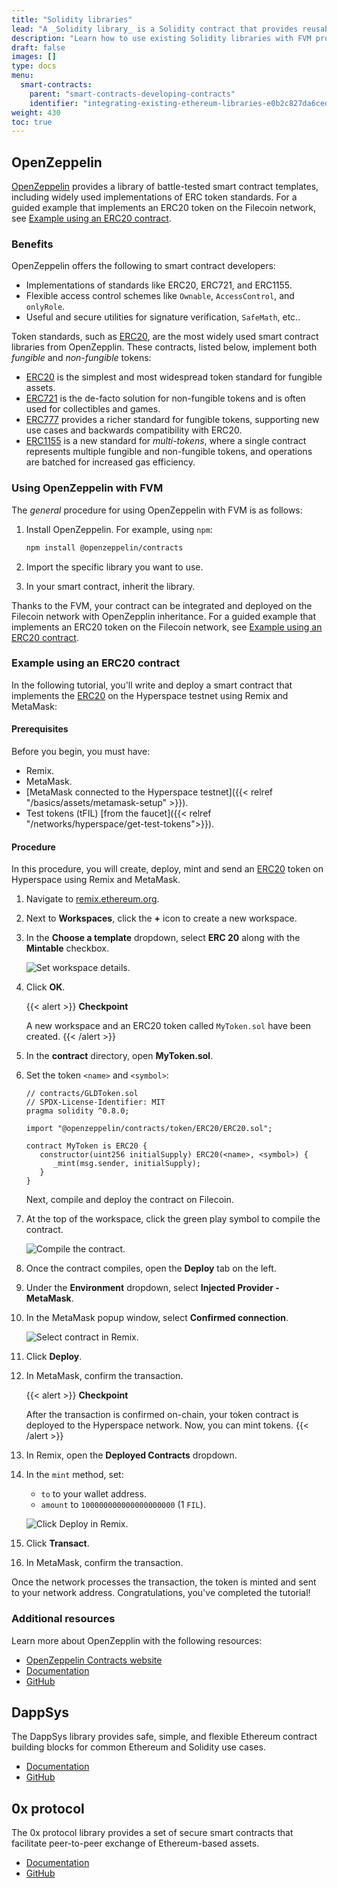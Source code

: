```yaml
---
title: "Solidity libraries"
lead: "A _Solidity library_ is a Solidity contract that provides reusable, standardized building blocks that developers can use to quickly build custom smart contracts. With Filecoin Virtual Machine (FVM), Solidity developers can use existing libraries listed on this page in their FVM smart contracts."
description: "Learn how to use existing Solidity libraries with FVM projects."
draft: false
images: []
type: docs
menu:
  smart-contracts:
    parent: "smart-contracts-developing-contracts"
    identifier: "integrating-existing-ethereum-libraries-e0b2c827da6ced7e92bfaf452add675c"
weight: 430
toc: true
---
```


## OpenZeppelin

[OpenZeppelin](https://www.openzeppelin.com/contracts) provides a library of battle-tested smart contract templates, including widely used implementations of ERC token standards. For a guided example that implements an ERC20 token on the Filecoin network, see [Example using an ERC20 contract](#example-using-an-erc20-contract).

### Benefits 

OpenZeppelin offers the following to smart contract developers:

- Implementations of standards like ERC20, ERC721, and ERC1155.
- Flexible access control schemes like `Ownable`, `AccessControl`, and `onlyRole`.
- Useful and secure utilities for signature verification, `SafeMath`, etc..

Token standards, such as [ERC20](https://docs.openzeppelin.com/contracts/4.x/erc20), are the most widely used smart contract libraries from OpenZepplin. These contracts, listed below, implement both _fungible_ and _non-fungible_ tokens:

- [ERC20](https://docs.openzeppelin.com/contracts/4.x/erc20) is the simplest and most widespread token standard for fungible assets. 
- [ERC721](https://docs.openzeppelin.com/contracts/4.x/erc721) is the de-facto solution for non-fungible tokens and is often used for collectibles and games.
- [ERC777](https://docs.openzeppelin.com/contracts/4.x/erc777) provides a richer standard for fungible tokens, supporting new use cases and backwards compatibility with ERC20.
- [ERC1155](https://docs.openzeppelin.com/contracts/4.x/erc1155) is a new standard for _multi-tokens_, where a single contract represents multiple fungible and non-fungible tokens, and operations are batched for increased gas efficiency.

### Using OpenZeppelin with FVM

The _general_ procedure for using OpenZeppelin with FVM is as follows:

1. Install OpenZeppelin. For example, using `npm`:

   ```bash
   npm install @openzeppelin/contracts
   ```

1. Import the specific library you want to use.
1. In your smart contract, inherit the library.

Thanks to the FVM, your contract can be integrated and deployed on the Filecoin network with OpenZepplin inheritance. For a guided example that implements an ERC20 token on the Filecoin network, see [Example using an ERC20 contract](#example-using-an-erc20-contract).

### Example using an ERC20 contract

In the following tutorial, you'll write and deploy a smart contract that implements the [ERC20](https://docs.openzeppelin.com/contracts/4.x/erc20) on the Hyperspace testnet using Remix and MetaMask:

#### Prerequisites

Before you begin, you must have:

- Remix.
- MetaMask.
- [MetaMask connected to the Hyperspace testnet]({{< relref "/basics/assets/metamask-setup" >}}).
- Test tokens (tFIL) [from the faucet]({{< relref "/networks/hyperspace/get-test-tokens">}}).

#### Procedure

In this procedure, you will create, deploy, mint and send an [ERC20](https://docs.openzeppelin.com/contracts/4.x/erc20) token on Hyperspace using Remix and MetaMask. 

1. Navigate to [remix.ethereum.org](https://remix.ethereum.org/).

1. Next to **Workspaces**, click the **+** icon to create a new workspace.

1. In the **Choose a template** dropdown, select **ERC 20** along with the **Mintable** checkbox.

   ![Set workspace details.](create-a-workspace-details.png)

1. Click **OK**. 

   {{< alert >}}
   **Checkpoint**

   A new workspace and an ERC20 token called `MyToken.sol` have been created.
   {{< /alert >}}

1. In the **contract** directory, open **MyToken.sol**.

1. Set the token `<name>` and `<symbol>`:

   ```solidity
   // contracts/GLDToken.sol
   // SPDX-License-Identifier: MIT
   pragma solidity ^0.8.0;

   import "@openzeppelin/contracts/token/ERC20/ERC20.sol";

   contract MyToken is ERC20 {
      constructor(uint256 initialSupply) ERC20(<name>, <symbol>) {
         _mint(msg.sender, initialSupply);
      }
   }
   ```

   Next, compile and deploy the contract on Filecoin.

1. At the top of the workspace, click the green play symbol to compile the contract.

   ![Compile the contract.](compile-compile.png)

1. Once the contract compiles, open the **Deploy** tab on the left.

1. Under the **Environment** dropdown, select **Injected Provider - MetaMask**. 

1. In the MetaMask popup window, select **Confirmed connection**.

   ![Select contract in Remix.](deploy-select-contract.png)

1. Click **Deploy**.

1. In MetaMask, confirm the transaction. 

   {{< alert >}}
   **Checkpoint**

   After the transaction is confirmed on-chain, your token contract is deployed to the Hyperspace network. Now, you can mint tokens.
   {{< /alert >}}

1. In Remix, open the **Deployed Contracts** dropdown. 

1. In the `mint` method, set:
   -  `to` to your wallet address.
   -  `amount` to `100000000000000000000` (1 `FIL`).

   ![Click Deploy in Remix.](deploy-remix-deploy.png)

1. Click **Transact**.

1. In MetaMask, confirm the transaction. 

Once the network processes the transaction, the token is minted and sent to your network address. Congratulations, you've completed the tutorial!

### Additional resources

Learn more about OpenZepplin with the following resources:

- [OpenZeppelin Contracts website](https://www.openzeppelin.com/contracts)
- [Documentation](https://docs.openzeppelin.com/contracts/4.x/)
- [GitHub](https://github.com/OpenZeppelin/openzeppelin-contracts)

## DappSys

The DappSys library provides safe, simple, and flexible Ethereum contract building blocks for common Ethereum and Solidity use cases.

- [Documentation](https://dappsys.readthedocs.io/en/latest/)
- [GitHub](https://github.com/dapphub/dappsys)

## 0x protocol

 The 0x protocol library provides a set of secure smart contracts that facilitate peer-to-peer exchange of Ethereum-based assets.

- [Documentation](https://docs.0x.org/introduction/introduction-to-0x)
- [GitHub](https://github.com/0xProject)
